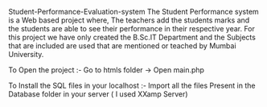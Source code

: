 Student-Performance-Evaluation-system
The Student Performance system is a Web based project where, The teachers add the students marks and the students are able to see their performance in their respective year. For this project we have only created the B.Sc.IT Department and the Subjects that are included are used that are mentioned or teached by Mumbai University.

To Open the project :- Go to htmls folder -> Open main.php

To Install the SQL files in your localhost :- Import all the files Present in the Database folder in your server ( I used XXamp Server)
